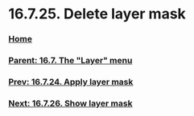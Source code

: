# 16.7.25. Delete layer mask

### [Home](./00-home.md)
### [Parent: 16.7. The "Layer" menu](./16-07-00-the-layer-menu.md)
### [Prev: 16.7.24. Apply layer mask](./16-07-24-apply-layer-mask.md)
### [Next: 16.7.26. Show layer mask](./16-07-26-show-layer-mask.md)
